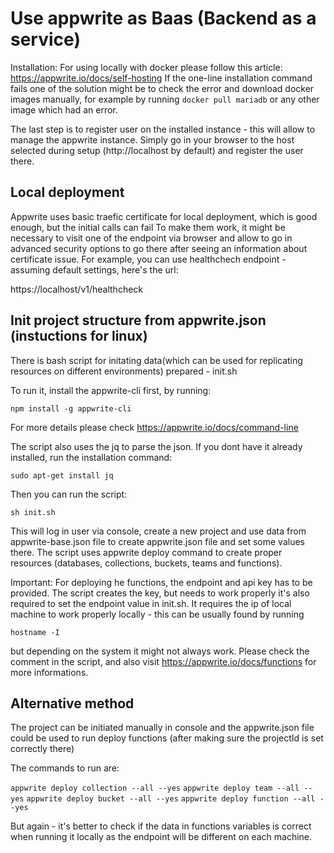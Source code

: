 # Use appwrite as Baas (Backend as a service)

Installation: For using locally with docker please follow this article: https://appwrite.io/docs/self-hosting
If the one-line installation command fails one of the solution might be to check the error and download docker images manually, for example by running
`docker pull mariadb`
or any other image which had an error.

The last step is to register user on the installed instance - this will allow to manage the appwrite instance. Simply go in your browser
to the host selected during setup (http://localhost by default) and register the user there.

## Local deployment

Appwrite uses basic traefic certificate for local deployment, which is good enough, but the initial calls can fail
To make them work, it might be necessary to visit one of the endpoint via browser and allow to go in advanced security options to go there after seeing an information about certificate issue. For example, you can use healthchech endpoint - assuming default settings, here's the url:

https://localhost/v1/healthcheck

## Init project structure from appwrite.json (instuctions for linux)

There is bash script for initating data(which can be used for replicating resources on different environments) prepared - init.sh

To run it, install the appwrite-cli first, by running:

`npm install -g appwrite-cli`

For more details please check https://appwrite.io/docs/command-line

The script also uses the jq to parse the json. If you dont have it already installed, run the installation command:

`sudo apt-get install jq`

Then you can run the script:

`sh init.sh`

This will log in user via console, create a new project and use data from appwrite-base.json file to create appwrite.json file and set some values there. The script uses appwrite deploy command to create proper resources (databases, collections, buckets, teams and functions).

Important: For deploying he functions, the endpoint and api key has to be provided. The script creates the key, but needs to work properly it's also required to set the endpoint value in init.sh. It requires the ip of local machine to work properly locally - this can be usually found by running

`hostname -I`

but depending on the system it might not always work. Please check the comment in the script, and also visit https://appwrite.io/docs/functions for more informations.

## Alternative method

The project can be initiated manually in console and the appwrite.json file could be used to run deploy functions (after making sure the projectId is set correctly there)

The commands to run are:

`appwrite deploy collection --all --yes`
`appwrite deploy team --all --yes`
`appwrite deploy bucket --all --yes`
`appwrite deploy function --all --yes`

But again - it's better to check if the data in functions variables is correct when running it locally as the endpoint will be different on each machine.